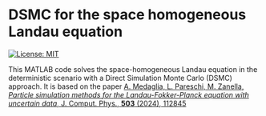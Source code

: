 # **DSMC for the space homogeneous Landau equation**

[![License: MIT](https://img.shields.io/badge/License-MIT-yellow.svg)](https://opensource.org/licenses/MIT)

This MATLAB code solves the space-homogeneous Landau equation in the deterministic scenario with a Direct Simulation Monte Carlo (DSMC) approach. 
It is based on the paper [A. Medaglia, L. Pareschi, M. Zanella, _Particle simulation methods for the Landau-Fokker-Planck equation with uncertain data_,  J. Comput. Phys., **503** (2024), 112845](https://www.sciencedirect.com/science/article/pii/S0021999124000949?ref=pdf_download&fr=RR-2&rr=867703bb2d980e46)

